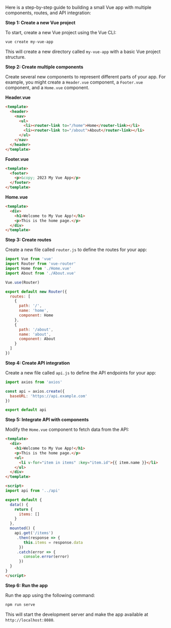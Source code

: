 Here is a step-by-step guide to building a small Vue app with multiple components, routes, and API integration:

**Step 1: Create a new Vue project**

To start, create a new Vue project using the Vue CLI:
```bash
vue create my-vue-app
```
This will create a new directory called `my-vue-app` with a basic Vue project structure.

**Step 2: Create multiple components**

Create several new components to represent different parts of your app. For example, you might create a `Header.vue` component, a `Footer.vue` component, and a `Home.vue` component.

**Header.vue**
```html
<template>
  <header>
    <nav>
      <ul>
        <li><router-link to="/home">Home</router-link></li>
        <li><router-link to="/about">About</router-link></li>
      </ul>
    </nav>
  </header>
</template>
```
**Footer.vue**
```html
<template>
  <footer>
    <p>&copy; 2023 My Vue App</p>
  </footer>
</template>
```
**Home.vue**
```html
<template>
  <div>
    <h1>Welcome to My Vue App!</h1>
    <p>This is the home page.</p>
  </div>
</template>
```
**Step 3: Create routes**

Create a new file called `router.js` to define the routes for your app:
```javascript
import Vue from 'vue'
import Router from 'vue-router'
import Home from './Home.vue'
import About from './About.vue'

Vue.use(Router)

export default new Router({
  routes: [
    {
      path: '/',
      name: 'home',
      component: Home
    },
    {
      path: '/about',
      name: 'about',
      component: About
    }
  ]
})
```
**Step 4: Create API integration**

Create a new file called `api.js` to define the API endpoints for your app:
```javascript
import axios from 'axios'

const api = axios.create({
  baseURL: 'https://api.example.com'
})

export default api
```
**Step 5: Integrate API with components**

Modify the `Home.vue` component to fetch data from the API:
```html
<template>
  <div>
    <h1>Welcome to My Vue App!</h1>
    <p>This is the home page.</p>
    <ul>
      <li v-for="item in items" :key="item.id">{{ item.name }}</li>
    </ul>
  </div>
</template>

<script>
import api from '../api'

export default {
  data() {
    return {
      items: []
    }
  },
  mounted() {
    api.get('/items')
     .then(response => {
        this.items = response.data
      })
     .catch(error => {
        console.error(error)
      })
  }
}
</script>
```
**Step 6: Run the app**

Run the app using the following command:
```bash
npm run serve
```
This will start the development server and make the app available at `http://localhost:8080`.
